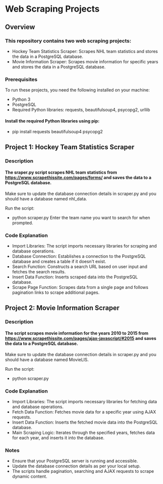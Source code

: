 # Web Scraping Projects
## Overview
### This repository contains two web scraping projects:

- Hockey Team Statistics Scraper: Scrapes NHL team statistics and stores the data in a PostgreSQL database.
- Movie Information Scraper: Scrapes movie information for specific years and stores the data in a PostgreSQL database.
### Prerequisites
To run these projects, you need the following installed on your machine:

- Python 3
- PostgreSQL
- Required Python libraries: requests, beautifulsoup4, psycopg2, urllib
#### Install the required Python libraries using pip:
* pip install requests beautifulsoup4 psycopg2
## Project 1: Hockey Team Statistics Scraper
### Description
#### The sraper.py script scrapes NHL team statistics from https://www.scrapethissite.com/pages/forms/ and saves the data to a PostgreSQL database.

Make sure to update the database connection details in scraper.py and you should have a database named nhl_data.

Run the script:
- python scraper.py
Enter the team name you want to search for when prompted.
### Code Explanation
- Import Libraries: The script imports necessary libraries for scraping and database operations.
- Database Connection: Establishes a connection to the PostgreSQL database and creates a table if it doesn't exist.
- Search Function: Constructs a search URL based on user input and fetches the search results.
- Insert Data Function: Inserts scraped data into the PostgreSQL database.
- Scrape Page Function: Scrapes data from a single page and follows pagination links to scrape additional pages.
## Project 2: Movie Information Scraper
### Description
#### The script scrapes movie information for the years 2010 to 2015 from https://www.scrapethissite.com/pages/ajax-javascript/#2015 and saves the data to a PostgreSQL database.

Make sure to update the database connection details in scraper.py and you should have a database named MovieLIS.

Run the script:
- python scraper.py
### Code Explanation
- Import Libraries: The script imports necessary libraries for fetching data and database operations.
- Fetch Data Function: Fetches movie data for a specific year using AJAX requests.
- Insert Data Function: Inserts the fetched movie data into the PostgreSQL database.
- Main Scraping Logic: Iterates through the specified years, fetches data for each year, and inserts it into the database.
### Notes
- Ensure that your PostgreSQL server is running and accessible.
- Update the database connection details as per your local setup.
- The scripts handle pagination, searching and AJAX requests to scrape dynamic content.
